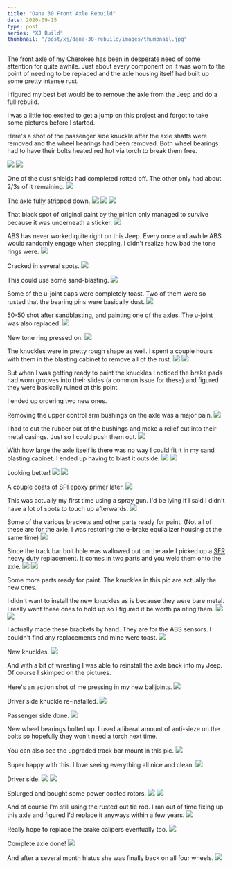 ```yaml
---
title: "Dana 30 Front Axle Rebuild"
date: 2020-09-15
type: post
series: "XJ Build"
thumbnail: "/post/xj/dana-30-rebuild/images/thumbnail.jpg"
---
```


The front axle of my Cherokee has been in desperate need of some attention for quite awhile. Just about every component on it was worn to the point of needing to be replaced and the axle housing itself had built up some pretty intense rust.

I figured my best bet would be to remove the axle from the Jeep and do a full rebuild.

I was a little too excited to get a jump on this project and forgot to take some pictures before I started.

Here's a shot of the passenger side knuckle after the axle shafts were removed and the wheel bearings had been removed. Both wheel bearings had to have their bolts heated red hot via torch to break them free.

![](images/1.jpg)
![](images/2.jpg)

One of the dust shields had completed rotted off. The other only had about 2/3s of it remaining.
![](images/3.jpg)

The axle fully stripped down.
![](images/4.jpg)
![](images/5.jpg)
![](images/6.jpg)

That black spot of original paint by the pinion only managed to survive because it was underneath a sticker.
![](images/7.jpg)

ABS has never worked quite right on this Jeep. Every once and awhile ABS would randomly engage when stopping. I didn't realize how bad the tone rings were.
![](images/8.jpg)

Cracked in several spots.
![](images/10.jpg)

This could use some sand-blasting.
![](images/9.jpg)

Some of the u-joint caps were completely toast. Two of them were so rusted that the bearing pins were basically dust.
![](images/11.jpg)

50-50 shot after sandblasting, and painting one of the axles. The u-joint was also replaced.
![](images/12.jpg)

New tone ring pressed on.
![](images/13.jpg)

The knuckles were in pretty rough shape as well. I spent a couple hours with them in the blasting cabinet to remove all of the rust.
![](images/14.jpg)
![](images/15.jpg)

But when I was getting ready to paint the knuckles I noticed the brake pads had worn grooves into their slides (a common issue for these) and figured they were basically ruined at this point.

I ended up ordering two new ones.

Removing the upper control arm bushings on the axle was a major pain.
![](images/16.jpg)

I had to cut the rubber out of the bushings and make a relief cut into their metal casings. Just so I could push them out.
![](images/17.jpg)

With how large the axle itself is there was no way I could fit it in my sand blasting cabinet. I ended up having to blast it outside.
![](images/18.jpg)
![](images/19.jpg)

Looking better!
![](images/20.jpg)
![](images/21.jpg)

A couple coats of SPI epoxy primer later.
![](images/22.jpg)

This was actually my first time using a spray gun. I'd be lying if I said I didn't have a lot of spots to touch up afterwards.
![](images/23.jpg)

Some of the various brackets and other parts ready for paint. (Not all of these are for the axle. I was restoring the e-brake equilalizer housing at the same time)
![](images/24.jpg)

Since the track bar bolt hole was wallowed out on the axle I picked up a [SFR](https://www.stinkyfab.com/products/heavy-duty-stock-replacement-track-bar-bracket-xj-tj-zj) heavy duty replacement. It comes in two parts and you weld them onto the axle.
![](images/25.jpg)
![](images/26.jpg)

Some more parts ready for paint. The knuckles in this pic are actually the new ones.

I didn't want to install the new knuckles as is because they were bare metal. I really want these ones to hold up so I figured it be worth painting them.
![](images/27.jpg)
![](images/28.jpg)

I actually made these brackets by hand. They are for the ABS sensors. I couldn't find any replacements and mine were toast.
![](images/29.jpg)

New knuckles.
![](images/30.jpg)

And with a bit of wresting I was able to reinstall the axle back into my Jeep. Of course I skimped on the pictures.

Here's an action shot of me pressing in my new balljoints.
![](images/31.jpg)

Driver side knuckle re-installed.
![](images/32.jpg)

Passenger side done.
![](images/33.jpg)

New wheel bearings bolted up. I used a liberal amount of anti-sieze on the bolts so hopefully they won't need a torch next time.

You can also see the upgraded track bar mount in this pic.
![](images/34.jpg)

Super happy with this. I love seeing everything all nice and clean.
![](images/35.jpg)

Driver side.
![](images/36.jpg)
![](images/37.jpg)

Splurged and bought some power coated rotors.
![](images/38.jpg)
![](images/39.jpg)

And of course I'm still using the rusted out tie rod. I ran out of time fixing up this axle and figured I'd replace it anyways within a few years.
![](images/40.jpg)

Really hope to replace the brake calipers eventually too.
![](images/41.jpg)

Complete axle done!
![](images/42.jpg)

And after a several month hiatus she was finally back on all four wheels.
![](images/43.jpg)
